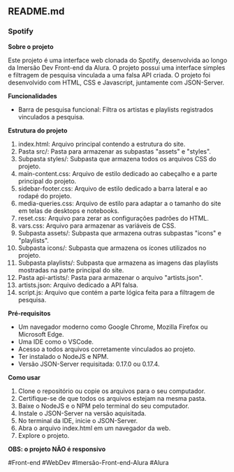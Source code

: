 ## **README.md**

### **Spotify**

**Sobre o projeto**

Este projeto é uma interface web clonada do Spotify, desenvolvida ao longo da Imersão Dev Front-end da Alura. O projeto possui uma interface simples e filtragem de pesquisa vinculada a uma falsa API criada. O projeto foi desenvolvido com HTML, CSS e Javascript, juntamente com JSON-Server.

**Funcionalidades**

- Barra de pesquisa funcional: Filtra os artistas e playlists registrados vinculados a pesquisa.
  
**Estrutura do projeto**

1. index.html: Arquivo principal contendo a estrutura do site.
2. Pasta src/: Pasta para armazenar as subpastas "assets" e "styles".
3. Subpasta styles/: Subpasta que armazena todos os arquivos CSS do projeto.
4. main-content.css: Arquivo de estilo dedicado ao cabeçalho e a parte principal do projeto.
5. sidebar-footer.css: Arquivo de estilo dedicado a barra lateral e ao rodapé do projeto.
6. media-queries.css: Arquivo de estilo para adaptar a o tamanho do site em telas de desktops e notebooks.
7. reset.css: Arquivo para zerar as configurações padrões do HTML.
8. vars.css: Arquivo para armazenar as variáveis de CSS.
9. Subpasta assets/: Subpasta que armazena outras subpastas "icons" e "playlists".
10. Subpasta icons/: Subpasta que armazena os ícones utilizados no projeto.
11. Subpasta playlists/: Subpasta que armazena as imagens das playlists mostradas na parte principal do site.
12. Pasta api-artists/: Pasta para armazenar o arquivo "artists.json".
13. artists.json: Arquivo dedicado a API falsa.
14. script.js: Arquivo que contém a parte lógica feita para a filtragem de pesquisa.

**Pré-requisitos**

- Um navegador moderno como Google Chrome, Mozilla Firefox ou Microsoft Edge.
- Uma IDE como o VSCode.
- Acesso a todos arquivos corretamente vinculados ao projeto.
- Ter instalado o NodeJS e NPM.
- Versão JSON-Server requisitada: 0.17.0 ou 0.17.4.
  
**Como usar**
1. Clone o repositório ou copie os arquivos para o seu computador.
2. Certifique-se de que todos os arquivos estejam na mesma pasta.
3. Baixe o NodeJS e o NPM pelo terminal do seu computador.
4. Instale o JSON-Server na versão aquisitada.
5. No terminal da IDE, inicie o JSON-Server.
6. Abra o arquivo index.html em um navegador da web.
7. Explore o projeto.

**OBS: o projeto NÃO é responsivo**

#Front-end #WebDev #Imersão-Front-end-Alura #Alura
